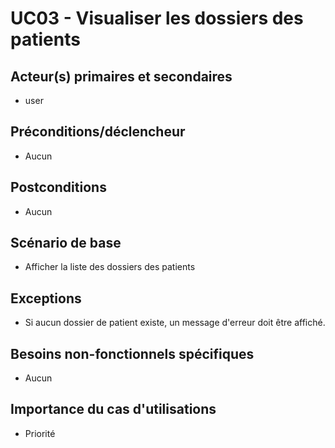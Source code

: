 # UC03 - Visualiser les dossiers des patients

## Acteur(s) primaires et secondaires

* user

## Préconditions/déclencheur

* Aucun

## Postconditions

* Aucun

## Scénario de base

* Afficher la liste des dossiers des patients

## Exceptions

* Si aucun dossier de patient existe, un message d'erreur doit être affiché.

## Besoins non-fonctionnels spécifiques

* Aucun

## Importance du cas d'utilisations

* Priorité
